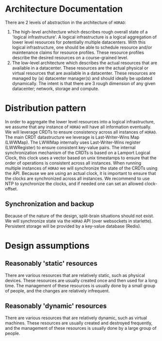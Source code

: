 # Architecture Documentation

There are 2 levels of abstraction in the architecture of `HORAO`:
1. The high-level architecture which describes rough overall state of a 'logical infrastructure'. 
A logical infrastructure is a logical aggregation of lower level resources for potentially multiple datacenters.
With this logical infrastructure, one should be able to schedule resource and/or maintenance claims for resource profiles.
These resource profiles describe the desired resources on a course-grained level.
2. The low-level architecture which describes the actual resources that are available in a datacenter. 
These resources are the actual physical or virtual resources that are available in a datacenter.
These resources are managed by (a) datacenter manager(s) and should ideally be updated dynamically.
The intent is that there are 3 rough dimension of any given datacenter; network, storage and compute.

# Distribution pattern
In order to aggregate the lower level resources into a logical infrastructure, we assume that any
instance of `HORAO` will have all information eventually. We will leverage CRDTs to ensure consistency
across all instances of `HORAO`. The main CRDT datastructure we leverage is Last-Writer-Wins Map (LWWMap).
The LWWMap internally uses Last-Writer-Wins register (LWWRegister) to ensure consistent key-value pairs.
The internal synchronization mechanism of the CRDTs is based on a Lamport Logical Clock, this clock uses
a vector based on unix timestamps to ensure that the order of operations is consistent across all instances.
When running multiple instances of `HORAO` we will synchronize the state of the CRDTs using the API.
Because we are using an actual clock, it is important to ensure that the clocks are synchronized across all instances.
We recommend to use NTP to synchronize the clocks, and if needed one can set an allowed clock-offset.

## Synchronization and backup
Because of the nature of the design, split-brain situations should not exist. 
We will synchronize state via the `HORAO` API (over websockets in starlette).
Persistent storage will be provided by a key-value database (Redis).

# Design assumptions

## Reasonably 'static' resources

There are various resources that are relatively static, such as physical devices. These resources are usually created once and then used for a long time. The management of these resources is usually done by a small group of people, and the changes are relatively infrequent.

## Reasonably 'dynamic' resources

There are various resources that are relatively dynamic, such as virtual machines. These resources are usually created and destroyed frequently, and the management of these resources is usually done by a large group of people.
